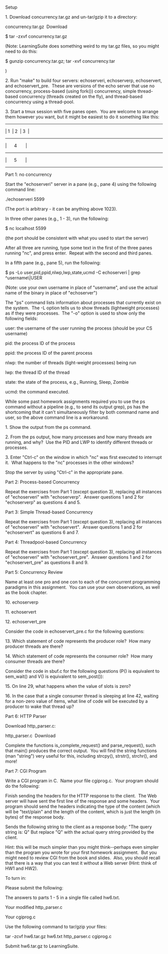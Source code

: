 Setup

1\. Download concurrency.tar.gz and un-tar/gzip it to a directory:

concurrency.tar.gz  Download

$ tar -zxvf concurrency.tar.gz

(Note: LearningSuite does something weird to my tar.gz files, so you might need to do this:

$ gunzip concurrency.tar.gz; tar -xvf concurrency.tar

)

2\. Run "make" to build four servers: echoserveri, echoserverp, echoservert, and echoservert_pre.  These are versions of the echo server that use no concurrency, process-based (using fork()) concurrency, simple thread-based concurrency (threads created on the fly), and thread-based concurrency using a thread-pool.

3\. Start a tmux session with five panes open.  You are welcome to arrange them however you want, but it might be easiest to do it something like this:

----------------

| 1  | 2  | 3  |

----------------

|      4       |

----------------

|      5       |

----------------

Part 1: no concurrency

Start the "echoserveri" server in a pane (e.g., pane 4) using the following command line:

./echoserveri 5599

(The port is arbitrary - it can be anything above 1023).

In three other panes (e.g., 1 - 3), run the following:

$ nc localhost 5599

(the port should be consistent with what you used to start the server)

After all three are running, type some text in the first of the three panes running "nc", and press enter.  Repeat with the second and third panes.

In a fifth pane (e.g., pane 5), run the following:

$ ps -Lo user,pid,ppid,nlwp,lwp,state,ucmd -C echoserveri | grep ^username\\\|USER

(Note: use your own username in place of "username", and use the actual name of the binary in place of "echoserver")

The "ps" command lists information about processes that currently exist on the system.  The -L option tells us to show threads (lightweight processes) as if they were processes.  The "-o" option is used to show only the following fields:

user: the username of the user running the process (should be your CS username)

pid: the process ID of the process

ppid: the process ID of the parent process

nlwp: the number of threads (light-weight processes) being run

lwp: the thread ID of the thread

state: the state of the process, e.g., Running, Sleep, Zombie

ucmd: the command executed.

While some past homework assignments required you to use the ps command without a pipeline (e.g., to send its output grep), ps has the shortcoming that it can't simultaneously filter by both command name and user, so the above command line is a workaround.

1\. Show the output from the ps command.

2\. From the ps output, how many processes and how many threads are running, and why?  Use the PID and LWP to identify different threads or processes.

3\. Enter "Ctrl-c" on the window in which "nc" was first executed to interrupt it.  What happens to the "nc" processes in the other windows?

Stop the server by using "Ctrl-c" in the appropriate pane.

Part 2: Process-based Concurrency

Repeat the exercises from Part 1 (except question 3), replacing all instances of "echoserveri" with "echoserverp".  Answer questions 1 and 2 for "echoserverp" as questions 4 and 5.

Part 3: Simple Thread-based Concurrency

Repeat the exercises from Part 1 (except question 3), replacing all instances of "echoserveri" with "echoservert".  Answer questions 1 and 2 for "echoservert" as questions 6 and 7.

Part 4: Threadpool-based Concurrency

Repeat the exercises from Part 1 (except question 3), replacing all instances of "echoserveri" with "echoservert_pre".  Answer questions 1 and 2 for "echoservert_pre" as questions 8 and 9.

Part 5: Concurrency Review

Name at least one pro and one con to each of the concurrent programming paradigms in this assignment.  You can use your own observations, as well as the book chapter.

10\. echoserverp

11\. echoservert

12\. echoservert_pre

Consider the code in echoservert_pre.c for the following questions:

13\. Which statement of code represents the producer role?  How many producer threads are there?

14\. Which statement of code represents the consumer role?  How many consumer threads are there?

Consider the code in sbuf.c for the following questions (P() is equivalent to sem_wait() and V() is equivalent to sem_post()):

15\. On line 29, what happens when the value of slots is zero?

16\. In the case that a single consumer thread is sleeping at line 42, waiting for a non-zero value of items, what line of code will be executed by a producer to wake that thread up?

Part 6: HTTP Parser

Download http_parser.c:

http_parser.c  Download

Complete the functions is_complete_request() and parse_request(), such that main() produces the correct output.  You will find the string functions (man "string") very useful for this, including strcpy(), strstr(), strchr(), and more!

Part 7: CGI Program

Write a CGI program in C.  Name your file cgiprog.c.  Your program should do the following:

Finish sending the headers for the HTTP response to the client.  The Web server will have sent the first line of the response and some headers.  Your program should send the headers indicating the type of the content (which will be "text/plain" and the length of the content, which is just the length (in bytes) of the response body.

Sends the following string to the client as a response body: "The query string is: Q" But replace "Q" with the actual query string provided by the client.

Hint: this will be much simpler than you might think--perhaps even simpler than the program you wrote for your first homework assignment.  But you might need to review CGI from the book and slides.  Also, you should recall that there is a way that you can test it without a Web server (Hint: think of HW1 and HW2).

To turn in:

Please submit the following:

The answers to parts 1 - 5 in a single file called hw6.txt.

Your modified http_parser.c

Your cgiprog.c

Use the following command to tar/gzip your files:

tar -zcvf hw6.tar.gz hw6.txt http_parser.c cgiprog.c

Submit hw6.tar.gz to LearningSuite.